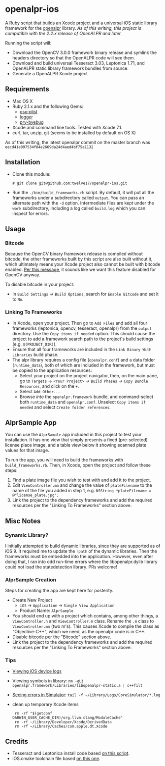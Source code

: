 openalpr-ios
============

A Ruby script that builds an Xcode project and a universal iOS static library framework for the [openalpr](https://github.com/openalpr/openalpr) library.  *As of this writing, this project is compatible with the 2.2.x release of OpenALPR and later.*

Running the script will:

- Download the OpenCV 3.0.0 framework binary release and symlink the headers directory so that the OpenALPR code will see them.
- Download and build universal Tesseract 3.03, Leptonica 1.71, and OpenALPR static library framework bundles from source.
- Generate a OpenALPR Xcode project

## Requirements

- Mac OS X
- Ruby 2.1.x and the following Gems:
  - [osx-plist](https://github.com/kballard/osx-plist)
  - [logger](https://rubygems.org/gems/logger/)
  - [pry-byebug](https://rubygems.org/gems/pry-byebug)
- Xcode and command line tools.  Tested with Xcode 7.1.
- curl, tar, unzip, git (seems to be installed by default on OS X)

As of this writing, the latest openalpr commit on the master branch was `eecd41e097534f84e2669da24d4aed4bf75a1132`

## Installation

- Clone this module:

  ```
  # git clone git@github.com:twelve17/openalpr-ios.git
  ```

- Run the `./bin/build_frameworks.rb` script.  By default, it will put all the frameworks under a subdirectory called `output`.  You can  pass an alternate path with the `-d` option.  Intermediate files are kept under the `work` subdirectory, including a log called `build.log` which you can inspect for errors.

## Usage 

### Bitcode

Because the OpenCV binary framework release is compiled without bitcode, the other frameworks built by this script are also built without it, which ultimately means your Xcode project  also cannot be built with bitcode enabled.  [Per this message](http://stackoverflow.com/a/32728516/868173), it sounds like we want this feature disabled for OpenCV anyway.  

To disable bitcode in your project:

- In `Build Settings` → `Build Options`, search for `Enable Bitcode` and set it to `No`.   

### Linking To Frameworks

- In Xcode, open your project.  Then go to `Add Files` and add all four frameworks (leptonica, opencv, tesseract, openalpr) from the `output` directory.  Use the `Copy items if needed` option.  This should cause the project to add a framework search path to the project's build settings (e.g. `$(PROJECT_DIR)`).  
- Ensure that all four frameworks are included in the `Link Binary With Libraries` build phase.
- The alpr library requires a config file (`openalpr.conf`) and a data folder (`runtime_data`), both of which are included in the framework, but must be copied to the application resources:
  - Select your project on the project navigator, then, on the main pane, go to `Targets` → `<Your Project>` → `Build Phases` → `Copy Bundle Resources`, and click on the `+`.  
  - Select `Add Other...`
  - Browse *into* the `openalpr.framework` bundle, and command-select both `runtime_data` and `openalpr.conf`.  Unselect `Copy items if needed` and select `Create folder references`.

## AlprSample App

You can use the `AlprSample` app included in this project to test your installation.  It has one view that simply presents a fixed (pre-selected) license place image, and a table view below it showing scanned plate values for that image.

To run the app, you will need to build the frameworks with `build_frameworks.rb`.  Then, in Xcode, open the project and follow these steps:

1. Find a plate image file you wish to test with and add it to the project.  
2. Edit `ViewController.mm` and change the value of `plateFilename` to the name of the file you added in step 1, e.g. `NSString *plateFilename = @"license_plate.jpg";`
3. Link the project to the dependency frameworks and add the required resources per the "Linking To Frameworks" section above.

## Misc Notes

### Dynamic Library?

I initially attempted to build dynamic libraries, since they are supported as of iOS 9.  It required me to update the `rpath` of the dynamic libraries.  Then the frameworks must be embedded into the application.  However, even after doing that, I ran into odd run-time errors where the libopenalpr.dylib library could not load the statedetection library.  PRs welcome!

### AlprSample Creation

Steps for creating the app are kept here for posterity.

- Create New Project
  - `iOS` → `Application` → `Single View Application`
  - Product Name: `AlprSample`
- You should end up with a project which contains, among other things, a `ViewController.h` and `ViewController.m` class.  Rename the `.m` class to `ViewController.mm` (two m's).  This causes Xcode to compile the class as "Objective-C++", which we need, as the openalpr code is in C++.
- Disable bitcode per the "Bitcode" section above.
- Link the project to the dependency frameworks and add the required resources per the "Linking To Frameworks" section above.

### Tips

- [Viewing iOS device logs](http://stackoverflow.com/a/31379741/868173)
- Viewing symbols in library:
  `nm -gUj  openalpr.framework/Libraries/libopenalpr-static.a | c++filt`
- [Seeing errors in Simulator](http://stackoverflow.com/a/26129829/868173):
  `tail -f ~/Library/Logs/CoreSimulator/*.log`
- clean up temporary Xcode items

   ```
    rm -rf "$(getconf DARWIN_USER_CACHE_DIR)/org.llvm.clang/ModuleCache"
    rm -rf ~/Library/Developer/Xcode/DerivedData
    rm -rf ~/Library/Caches/com.apple.dt.Xcode
    ```


## Credits

- Tesseract and Leptonica install code based [on this script](http://tinsuke.wordpress.com/2011/11/01/how-to-compile-and-use-tesseract-3-01-on-ios-sdk-5/).
- iOS.cmake toolchain file based [on this one](https://github.com/cristeab/ios-cmake/blob/master/toolchain/iOS.cmake).


